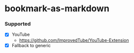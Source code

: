 bookmark-as-markdown
====================
### Supported
- [x] YouTube
  - https://github.com/ImprovedTube/YouTube-Extension
- [x] Fallback to generic
